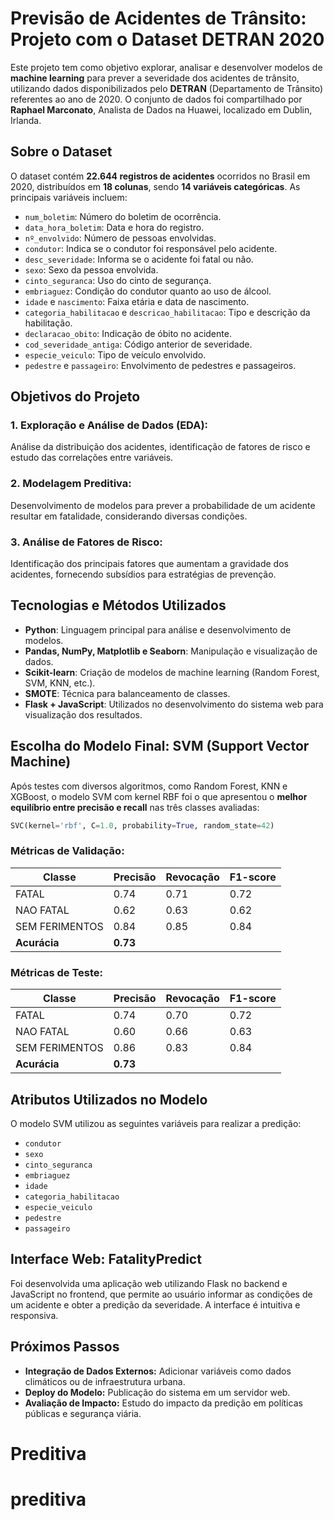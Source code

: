 # Previsão de Acidentes de Trânsito: Projeto com o Dataset DETRAN 2020

Este projeto tem como objetivo explorar, analisar e desenvolver modelos de **machine learning** para prever a severidade dos acidentes de trânsito, utilizando dados disponibilizados pelo **DETRAN** (Departamento de Trânsito) referentes ao ano de 2020. O conjunto de dados foi compartilhado por **Raphael Marconato**, Analista de Dados na Huawei, localizado em Dublin, Irlanda.

## Sobre o Dataset

O dataset contém **22.644 registros de acidentes** ocorridos no Brasil em 2020, distribuídos em **18 colunas**, sendo **14 variáveis categóricas**. As principais variáveis incluem:

- `num_boletim`: Número do boletim de ocorrência.
- `data_hora_boletim`: Data e hora do registro.
- `nº_envolvido`: Número de pessoas envolvidas.
- `condutor`: Indica se o condutor foi responsável pelo acidente.
- `desc_severidade`: Informa se o acidente foi fatal ou não.
- `sexo`: Sexo da pessoa envolvida.
- `cinto_seguranca`: Uso do cinto de segurança.
- `embriaguez`: Condição do condutor quanto ao uso de álcool.
- `idade` e `nascimento`: Faixa etária e data de nascimento.
- `categoria_habilitacao` e `descricao_habilitacao`: Tipo e descrição da habilitação.
- `declaracao_obito`: Indicação de óbito no acidente.
- `cod_severidade_antiga`: Código anterior de severidade.
- `especie_veiculo`: Tipo de veículo envolvido.
- `pedestre` e `passageiro`: Envolvimento de pedestres e passageiros.

## Objetivos do Projeto

### 1. **Exploração e Análise de Dados (EDA):**
Análise da distribuição dos acidentes, identificação de fatores de risco e estudo das correlações entre variáveis.

### 2. **Modelagem Preditiva:**
Desenvolvimento de modelos para prever a probabilidade de um acidente resultar em fatalidade, considerando diversas condições.

### 3. **Análise de Fatores de Risco:**
Identificação dos principais fatores que aumentam a gravidade dos acidentes, fornecendo subsídios para estratégias de prevenção.

## Tecnologias e Métodos Utilizados

- **Python**: Linguagem principal para análise e desenvolvimento de modelos.
- **Pandas, NumPy, Matplotlib e Seaborn**: Manipulação e visualização de dados.
- **Scikit-learn**: Criação de modelos de machine learning (Random Forest, SVM, KNN, etc.).
- **SMOTE**: Técnica para balanceamento de classes.
- **Flask + JavaScript**: Utilizados no desenvolvimento do sistema web para visualização dos resultados.

## Escolha do Modelo Final: SVM (Support Vector Machine)

Após testes com diversos algoritmos, como Random Forest, KNN e XGBoost, o modelo SVM com kernel RBF foi o que apresentou o **melhor equilíbrio entre precisão e recall** nas três classes avaliadas:

```python
SVC(kernel='rbf', C=1.0, probability=True, random_state=42)
```

### Métricas de Validação:

| Classe          | Precisão | Revocação | F1-score |
|----------------|----------|-----------|----------|
| FATAL          | 0.74     | 0.71      | 0.72     |
| NAO FATAL      | 0.62     | 0.63      | 0.62     |
| SEM FERIMENTOS | 0.84     | 0.85      | 0.84     |
| **Acurácia**   | **0.73** |           |          |

### Métricas de Teste:

| Classe          | Precisão | Revocação | F1-score |
|----------------|----------|-----------|----------|
| FATAL          | 0.74     | 0.70      | 0.72     |
| NAO FATAL      | 0.60     | 0.66      | 0.63     |
| SEM FERIMENTOS | 0.86     | 0.83      | 0.84     |
| **Acurácia**   | **0.73** |           |          |

## Atributos Utilizados no Modelo

O modelo SVM utilizou as seguintes variáveis para realizar a predição:

- `condutor`
- `sexo`
- `cinto_seguranca`
- `embriaguez`
- `idade`
- `categoria_habilitacao`
- `especie_veiculo`
- `pedestre`
- `passageiro`

## Interface Web: FatalityPredict

Foi desenvolvida uma aplicação web utilizando Flask no backend e JavaScript no frontend, que permite ao usuário informar as condições de um acidente e obter a predição da severidade. A interface é intuitiva e responsiva.

## Próximos Passos

- **Integração de Dados Externos:** Adicionar variáveis como dados climáticos ou de infraestrutura urbana.
- **Deploy do Modelo:** Publicação do sistema em um servidor web.
- **Avaliação de Impacto:** Estudo do impacto da predição em políticas públicas e segurança viária.
# Preditiva
# preditiva
